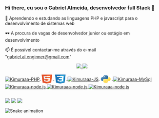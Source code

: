 ### Hi there, eu sou o Gabriel Almeida, desenvolvedor full Stack 👋

🌱 Aprendendo e estudando as linguagens PHP e javascript para o desenvolvimento de sistemas web <p>
🕶  A procura de vagas de desenvolvedor junior ou estágio em desenvolvimento <p>
📫 É possível contactar-me através do e-mail "gabriel.al.enginner@gmail.com" <p>

<div align="center">
  <a href="https://github.com/Kimuraaa011">
  <img height="180em" src="https://github-readme-stats.vercel.app/api?username=Kimuraaa011&show_icons=true&theme=calm&include_all_commits=true&count_private=true"/>
  <img height="180em" src="https://github-readme-stats.vercel.app/api/top-langs/?username=Kimuraaa011&layout=compact&langs_count=7&theme=calm"/>
</div>
  
<div style="display: inline_block"><br>
  <img align="center" alt="Kimuraaa-PHP" height="70" width="40" src="https://cdn.jsdelivr.net/gh/devicons/devicon/icons/php/php-original.svg" />
  <img align="center" alt="Kimuraaa-HTML" height="30" width="40" src="https://raw.githubusercontent.com/devicons/devicon/master/icons/html5/html5-original.svg">
  <img align="center" alt="Kimuraaa-CSS" height="30" width="40" src="https://raw.githubusercontent.com/devicons/devicon/master/icons/css3/css3-original.svg">
  <img align="center" alt="Kimuraaa-JS" height="30" width="40" src="https://cdn.jsdelivr.net/gh/devicons/devicon/icons/javascript/javascript-original.svg" >
  <img align="center" alt="Kimuraaa-Python" height="30" width="40" src="https://raw.githubusercontent.com/devicons/devicon/master/icons/python/python-original.svg">
  <img align="center" alt="Kimuraaa-MySql" height="30" width="40" src="https://cdn.jsdelivr.net/gh/devicons/devicon/icons/mysql/mysql-original.svg">
  <img align="center" alt="Kimuraaa-node.js" height="30" width="40" src="https://cdn.jsdelivr.net/gh/devicons/devicon/icons/nodejs/nodejs-original.svg">
  <img align="center" alt="Kimuraaa-node.js" height="30" width="40" src="https://cdn.jsdelivr.net/gh/devicons/devicon/icons/react/react-original-wordmark.svg">
  <img align="center" alt="Kimuraaa-node.js" height="30" width="40" src="https://cdn.jsdelivr.net/gh/devicons/devicon/icons/mongodb/mongodb-original-wordmark.svg" />
</div>  
  
##

<div style="display: inline_block">
  <a href="https://gabrielalmeidaoliveira.medium.com/" target="_blank"><img src="https://img.shields.io/badge/Medium-12100E?style=for-the-badge&logo=medium&logoColor=white"
  target="_blank"></a>
  <a href="https://www.linkedin.com/in/gabriel-almeida-computa%C3%A7%C3%A3o" target="_blank"><img src="https://img.shields.io/badge/LinkedIn-0077B5?style=for-the-badge&logo=linkedin&logoColor=white"
  target="_blank"></a>   
  <a href="mailto:gabriel.al.enginner@gmail.com" target="_blank"><img src="https://img.shields.io/badge/Gmail-D14836?style=for-the-badge&logo=gmail&logoColor=white"
  target="_blank"></a>
  
  ![Snake animation](https://github.com/Kimuraaa011/Kimuraaa011/blob/output/github-contribution-grid-snake.svg)
  
</div>
  


  
